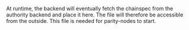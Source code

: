 At runtime, the backend will eventually fetch the chainspec from the authority backend and place it here.
The file will therefore be accessible from the outside. This file is needed for parity-nodes to start.
